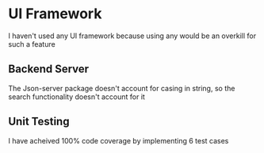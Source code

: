 # UI Framework

I haven't used any UI framework because using any would be an overkill for such a feature

## Backend Server

The Json-server package doesn't account for casing in string, so the search functionality doesn't account for it

## Unit Testing

I have acheived 100% code coverage by implementing 6 test cases